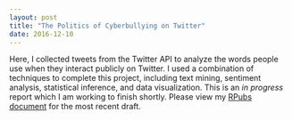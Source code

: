 ```yaml
---
layout: post
title: "The Politics of Cyberbullying on Twitter"
date: 2016-12-10
---
```


Here, I collected tweets from the Twitter API to analyze the words people use when they
interact publicly on Twitter. I used a combination of techniques to complete this project, 
including text mining, sentiment analysis, statistical inference, and data visualization. 
This is an *in progress* report which I am working to finish shortly. Please view my 
[RPubs document](http://rpubs.com/kafay/politics-of-cyberbullying) for the most recent 
draft. 


